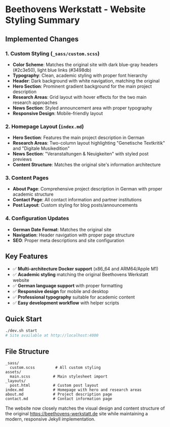 # Beethovens Werkstatt - Website Styling Summary

## Implemented Changes

### 1. Custom Styling (`_sass/custom.scss`)
- **Color Scheme**: Matches the original site with dark blue-gray headers (#2c3e50), light blue links (#3498db)
- **Typography**: Clean, academic styling with proper font hierarchy
- **Header**: Dark background with white navigation, matching the original
- **Hero Section**: Prominent gradient background for the main project description
- **Research Areas**: Grid layout with hover effects for the two main research approaches
- **News Section**: Styled announcement area with proper typography
- **Responsive Design**: Mobile-friendly layout

### 2. Homepage Layout (`index.md`)
- **Hero Section**: Features the main project description in German
- **Research Areas**: Two-column layout highlighting "Genetische Textkritik" and "Digitale Musikedition"
- **News Section**: "Veranstaltungen & Neuigkeiten" with styled post previews
- **Content Structure**: Matches the original site's information architecture

### 3. Content Pages
- **About Page**: Comprehensive project description in German with proper academic structure
- **Contact Page**: All contact information and partner institutions
- **Post Layout**: Custom styling for blog posts/announcements

### 4. Configuration Updates
- **German Date Format**: Matches the original site
- **Navigation**: Header navigation with proper page structure
- **SEO**: Proper meta descriptions and site configuration

## Key Features
- ✅ **Multi-architecture Docker support** (x86_64 and ARM64/Apple M1)
- ✅ **Academic styling** matching the original Beethovens Werkstatt website
- ✅ **German language support** with proper formatting
- ✅ **Responsive design** for mobile and desktop
- ✅ **Professional typography** suitable for academic content
- ✅ **Easy development workflow** with helper scripts

## Quick Start
```bash
./dev.sh start
# Site available at http://localhost:4000
```

## File Structure
```
_sass/
  custom.scss         # All custom styling
assets/
  main.scss          # Main stylesheet import
_layouts/
  post.html          # Custom post layout
index.md             # Homepage with hero and research areas
about.md             # Project description page
contact.md           # Contact information page
```

The website now closely matches the visual design and content structure of the original https://beethovens-werkstatt.de site while maintaining a modern, responsive Jekyll implementation.
